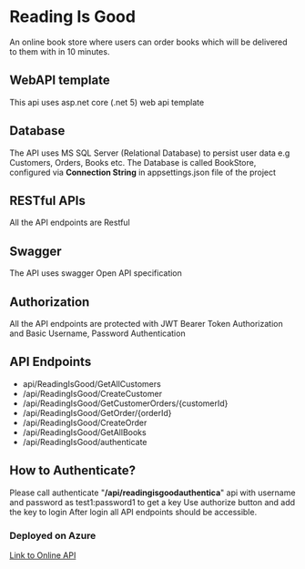 # Reading Is Good
An online book store where users can order books which will be delivered to them
with in 10 minutes. 

## WebAPI template
This api uses asp.net core (.net 5) web api template

## Database
The API uses MS SQL Server (Relational Database) to persist user data e.g Customers, Orders, Books etc.
The Database is called BookStore, configured via **Connection String** in appsettings.json file of the project

## RESTful APIs
All the API endpoints are Restful

## Swagger 
The API uses swagger Open API specification

## Authorization 
All the API endpoints are protected with JWT Bearer Token Authorization and Basic Username, Password Authentication

## API Endpoints
* api/ReadingIsGood/GetAllCustomers
* /api/ReadingIsGood/CreateCustomer
* /api/ReadingIsGood/GetCustomerOrders/{customerId}
* /api/ReadingIsGood/GetOrder/{orderId}
* /api/ReadingIsGood/CreateOrder
* /api/ReadingIsGood/GetAllBooks
* /api/ReadingIsGood/authenticate

## How to Authenticate?
Please call authenticate "**/api/readingisgoodauthentica**" api with username and password as test1:password1 to get a key
Use authorize button and add the key to login
After login all API endpoints should be accessible.

### Deployed on Azure
 [Link to Online API](https://readingisgoodapi.azurewebsites.net/swagger/index.html)
